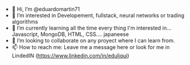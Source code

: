 - 👋 Hi, I’m @eduardomartin71
- 👀 I’m interested in Developement, fullstack, neural networks or trading algorithms 
- 🌱 I’m currently learning all the time every thing I'm interested in... Javascript, MongoDB, HTML, CSS.... japaneese
- 💞️ I’m looking to collaborate on any proyect where I can learn from.
- 📫 How to reach me: Leave me a message here or look for me in LindedIN (https://www.linkedin.com/in/eduliqui)

<!---
eduardomartin71/eduardomartin71 is a ✨ special ✨ repository because its `README.md` (this file) appears on your GitHub profile.
You can click the Preview link to take a look at your changes.
--->

